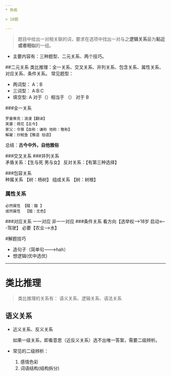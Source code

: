 ```yaml
---
* 熟练

> 10题

---
```

>题目中给出一对相关联的词，要求在选项中找出一对与之**逻辑关系**最为**贴近或者相似**的一组。

* 主要内容有：三种题型、二元关系、两个技巧。

##二元关系
类比推理：全一关系、交叉关系、并列关系、包含关系、属性关系、对应关系、条件关系。
常见题型： 
* 两词型： A：B
* 三词型： A:B:C
* 填空型: A 对于（）相当于 （） 对于 B



###全一关系
    
    罗曼蒂克：浪漫【翻译】
    芙蕖：荷花【古今】
    家父：令尊【自称：谦称 他称：敬称】
    解雇：炒鱿鱼【雅语 俗语】
    
总结：**古今中外，自他雅俗**
    
###交叉关系
###并列关系    
    矛盾关系：【生与死 男与女】
    反对关系：【有第三种选择】
    
###包容关系    
    种属关系  【树：杨树】
    组成关系  【树：树根】
    
### 属性关系
    必然属性 【醋：酸 】
    或然属性  【醋：无色】
    
###对应关系
    一一对应
    非一一对应
###条件关系
    看方向【选举权-->18岁     启动<---驾驶】
    必要【农业-->水】
    
    
#解题技巧
* 造句子（简单句---\>hah）
* 想逻辑(优中选优)
-----------------------------------------

# 类比推理
> 类比推理的关系有： 语义关系、逻辑关系、语法关系

## 语义关系
* 近义关系、反义关系

    如果一级关系，即看意思（近反义关系）选不出唯一答案，需要二级辨析。
    
* 常见的二级辨析：
     1. 感情色彩
     2. 词语结构(结构拆分)






